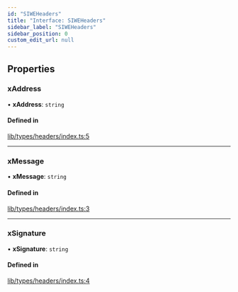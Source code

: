 ```yaml
---
id: "SIWEHeaders"
title: "Interface: SIWEHeaders"
sidebar_label: "SIWEHeaders"
sidebar_position: 0
custom_edit_url: null
---
```


## Properties

### xAddress

• **xAddress**: `string`

#### Defined in

[lib/types/headers/index.ts:5](https://github.com/JustaName-id/JustaName-sdk/blob/26d8d95/packages/@justaname.id/sdk/src/lib/types/headers/index.ts#L5)

___

### xMessage

• **xMessage**: `string`

#### Defined in

[lib/types/headers/index.ts:3](https://github.com/JustaName-id/JustaName-sdk/blob/26d8d95/packages/@justaname.id/sdk/src/lib/types/headers/index.ts#L3)

___

### xSignature

• **xSignature**: `string`

#### Defined in

[lib/types/headers/index.ts:4](https://github.com/JustaName-id/JustaName-sdk/blob/26d8d95/packages/@justaname.id/sdk/src/lib/types/headers/index.ts#L4)
